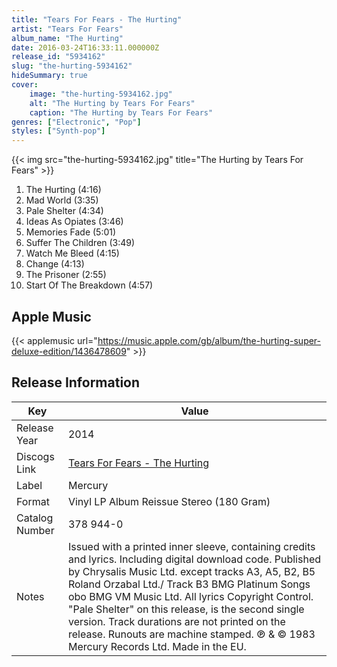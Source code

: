 ```yaml
---
title: "Tears For Fears - The Hurting"
artist: "Tears For Fears"
album_name: "The Hurting"
date: 2016-03-24T16:33:11.000000Z
release_id: "5934162"
slug: "the-hurting-5934162"
hideSummary: true
cover:
    image: "the-hurting-5934162.jpg"
    alt: "The Hurting by Tears For Fears"
    caption: "The Hurting by Tears For Fears"
genres: ["Electronic", "Pop"]
styles: ["Synth-pop"]
---
```


{{< img src="the-hurting-5934162.jpg" title="The Hurting by Tears For Fears" >}}

<!-- section break -->

1. The Hurting (4:16)
2. Mad World (3:35)
3. Pale Shelter (4:34)
4. Ideas As Opiates (3:46)
5. Memories Fade (5:01)
6. Suffer The Children (3:49)
7. Watch Me Bleed (4:15)
8. Change (4:13)
9. The Prisoner (2:55)
10. Start Of The Breakdown (4:57)

<!-- section break -->




## Apple Music
{{< applemusic url="https://music.apple.com/gb/album/the-hurting-super-deluxe-edition/1436478609" >}}






## Release Information
|  Key           | Value                                                |
| ---------------| ---------------------------------------------------- |
| Release Year   | 2014                                   |
| Discogs Link   | [Tears For Fears - The Hurting](https://www.discogs.com/release/5934162-Tears-For-Fears-The-Hurting) |
| Label          | Mercury |
| Format         | Vinyl LP Album Reissue Stereo (180 Gram) |
| Catalog Number | 378 944-0 |
| Notes | Issued with a printed inner sleeve, containing credits and lyrics. Including digital download code.   Published by Chrysalis Music Ltd. except tracks A3, A5, B2, B5 Roland Orzabal Ltd./ Track B3 BMG Platinum Songs obo BMG VM Music Ltd. All lyrics Copyright Control.  "Pale Shelter" on this release, is the second single version.  Track durations are not printed on the release.  Runouts are machine stamped.  ℗ & © 1983 Mercury Records Ltd.  Made in the EU. |